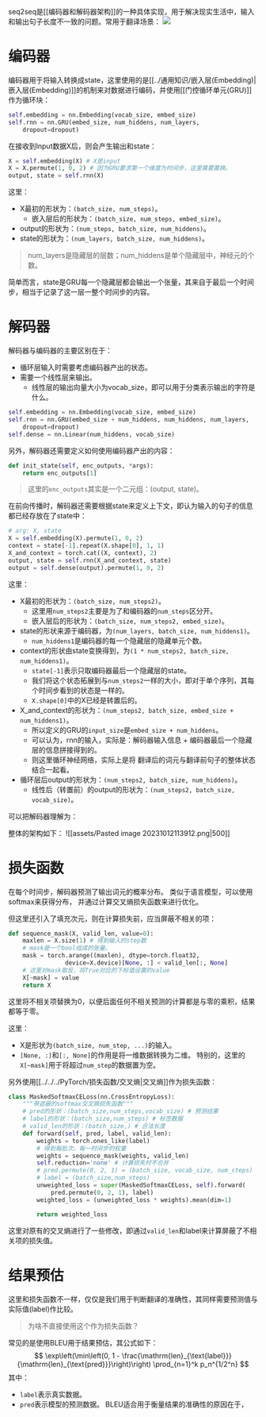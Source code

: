 seq2seq是[[编码器和解码器架构]]的一种具体实现，用于解决现实生活中，输入和输出句子长度不一致的问题。常用于翻译场景：
![](Pasted%20image%2020231010210622.png)

# 编码器

编码器用于将输入转换成state，这里使用的是[[../通用知识/嵌入层(Embedding)|嵌入层(Embedding)]]的机制来对数据进行编码，并使用[[门控循环单元(GRU)]]作为循环块：
```python
self.embedding = nn.Embedding(vocab_size, embed_size)
self.rnn = nn.GRU(embed_size, num_hiddens, num_layers,
	dropout=dropout)
```

在接收到Input数据X后，则会产生输出和state：
```python
X = self.embedding(X) # X是input
X = X.permute(1, 0, 2) # 因为GRU要求第一个维度为时间步，这里需要置换。
output, state = self.rnn(X)
```

这里：
- X最初的形状为：`(batch_size, num_steps)`。
	- 嵌入层后的形状为：`(batch_size, num_steps, embed_size)`。
- output的形状为：`(num_steps, batch_size, num_hiddens)`。
- state的形状为：`(num_layers, batch_size, num_hiddens)`。
> num_layers是隐藏层的层数；num_hiddens是单个隐藏层中，神经元的个数。

简单而言，state是GRU每一个隐藏层都会输出一个张量，其来自于最后一个时间步，相当于记录了这一层一整个时间步的内容。
# 解码器

解码器与编码器的主要区别在于：
- 循环层输入时需要考虑编码器产出的状态。
- 需要一个线性层来输出。
	- 线性层的输出向量大小为vocab_size，即可以用于分类表示输出的字符是什么。
```python
self.embedding = nn.Embedding(vocab_size, embed_size)
self.rnn = nn.GRU(embed_size + num_hiddens, num_hiddens, num_layers,
	dropout=dropout)
self.dense = nn.Linear(num_hiddens, vocab_size)
```
另外，解码器还需要定义如何使用编码器产出的内容：
```python
def init_state(self, enc_outputs, *args):
	return enc_outputs[1]
```
> 这里的`enc_outputs`其实是一个二元组：(output, state)。

在前向传播时，解码器还需要根据state来定义上下文，即认为输入的句子的信息都已经存放在了state中：
```python
# arg: X, state
X = self.embedding(X).permute(1, 0, 2)
context = state[-1].repeat(X.shape[0], 1, 1)
X_and_context = torch.cat((X, context), 2)
output, state = self.rnn(X_and_context, state)
output = self.dense(output).permute(1, 0, 2)
```

这里：
- X最初的形状为：`(batch_size, num_steps2)`。
	- 这里用`num_steps2`主要是为了和编码器的`num_steps`区分开。
	- 嵌入层后的形状为：`(batch_size, num_steps2, embed_size)`。
- state的形状来源于编码器，为`(num_layers, batch_size, num_hiddens1)`。
	- `num_hiddens1`是编码器的每一个隐藏层的隐藏单元个数。
- context的形状由state变换得到，为`(1 * num_steps2, batch_size, num_hiddens1)`。
	- `state[-1]`表示只取编码器最后一个隐藏层的state。
	- 我们将这个状态拓展到与`num_steps2`一样的大小，即对于单个序列，其每个时间步看到的状态是一样的。
	- `X.shape[0]`中的X已经是转置后的。
- X_and_context的形状为：`(num_steps2, batch_size, embed_size + num_hiddens1)`。
	- 所以定义的GRU的`input_size`是`embed_size + num_hiddens`。
	- 可以认为，rnn的输入，实际是：解码器输入信息 + 编码器最后一个隐藏层的信息拼接得到的。
	- 则这里循环神经网络，实际上是将 翻译后的词元与翻译前句子的整体状态结合一起看。
- 循环层后output的形状为：`(num_steps2, batch_size, num_hiddens)`。
	- 线性后（转置前）的output的形状为：`(num_steps2, batch_size, vocab_size)`。

可以把解码器理解为：

整体的架构如下：
![[assets/Pasted image 20231012113912.png|500]]

# 损失函数
在每个时间步，解码器预测了输出词元的概率分布。 类似于语言模型，可以使用softmax来获得分布， 并通过计算交叉熵损失函数来进行优化。

但这里还引入了填充次元，则在计算损失前，应当屏蔽不相关的项：
```python
def sequence_mask(X, valid_len, value=0):
	maxlen = X.size(1) # 得到输入的step数
	# mask是一个bool组成的张量。
	mask = torch.arange((maxlen), dtype=torch.float32,
                device=X.device)[None, :] < valid_len[:, None]
    # 这里对mask取反，将True对应的下标值设置的value
    X[~mask] = value
    return X
```
这里将不相关项替换为0，以便后面任何不相关预测的计算都是与零的乘积，结果都等于零。

这里：
- X是形状为`(batch_size, num_step, ...)`的输入。
- `[None, :]`和`[:, None]`的作用是将一维数据转换为二维。
特别的，这里的`X[~mask]`用于将超过`num_step`的数据置为空。

另外使用[[../../../PyTorch/损失函数/交叉熵|交叉熵]]作为损失函数：
```python
class MaskedSoftmaxCELoss(nn.CrossEntropyLoss):
	"""带遮蔽的softmax交叉熵损失函数"""
	# pred的形状：(batch_size,num_steps,vocab_size) # 预测结果
	# label的形状：(batch_size,num_steps) # 标签数据
	# valid_len的形状：(batch_size,) # 合法长度
	def forward(self, pred, label, valid_len):
		weights = torch.ones_like(label)
		# 得到每批次，每一时间步的权重
		weights = sequence_mask(weights, valid_len)
		self.reduction='none' # 计算损失时不合并
		# pred.permute(0, 2, 1) = (batch_size, vocab_size, num_steps)
		# label = (batch_size,num_steps)
		unweighted_loss = super(MaskedSoftmaxCELoss, self).forward(
			pred.permute(0, 2, 1), label)
		weighted_loss = (unweighted_loss * weights).mean(dim=1)

		return weighted_loss
```
这里对原有的交叉熵进行了一些修改，即通过`valid_len`和label来计算屏蔽了不相关项的损失值。


# 结果预估
这里和损失函数不一样，仅仅是我们用于判断翻译的准确性，其同样需要预测值与实际值(label)作比较。
> 为啥不直接使用这个作为损失函数？

常见的是使用BLEU用于结果预估，其公式如下：
$$
\exp\left(\min\left(0, 1 - \frac{\mathrm{len}_{\text{label}}}{\mathrm{len}_{\text{pred}}}\right)\right) \prod_{n=1}^k p_n^{1/2^n}
$$
其中：
- `label`表示真实数据。
- `pred`表示模型的预测数据。
BLEU适合用于衡量结果的准确性的原因在于，